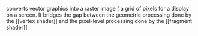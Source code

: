 converts vector graphics into a raster image ( a grid of pixels for a display on a screen.
It bridges the gap between the geometric processing done by the [[vertex shader]] and the pixel-level processing done by the [[fragment shader]]